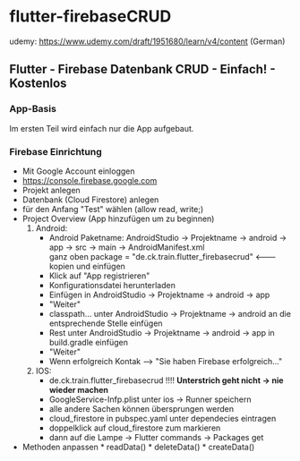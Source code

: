 # flutter-firebaseCRUD

udemy: https://www.udemy.com/draft/1951680/learn/v4/content (German)

## Flutter - Firebase Datenbank CRUD - Einfach! - Kostenlos

### App-Basis
Im ersten Teil wird einfach nur die App aufgebaut.

### Firebase Einrichtung
* Mit Google Account einloggen
* https://console.firebase.google.com
* Projekt anlegen
* Datenbank (Cloud Firestore) anlegen
* für den Anfang "Test" wählen (allow read, write;)
* Project Overview (App hinzufügen um zu beginnen)
    1. Android:
        * Android Paketname: AndroidStudio -> Projektname -> android -> app -> src -> main -> AndroidManifest.xml<br>
            ganz oben package = "de.ck.train.flutter_firebasecrud" <--- kopien und einfügen
        * Klick auf "App registrieren"
        * Konfigurationsdatei herunterladen
        * Einfügen in  AndroidStudio -> Projektname -> android -> app
        * "Weiter"
        * classpath... unter AndroidStudio -> Projektname -> android an die entsprechende Stelle einfügen
        * Rest unter AndroidStudio -> Projektname -> android -> app in build.gradle einfügen
        * "Weiter"
        * Wenn erfolgreich Kontak --> "Sie haben Firebase erfolgreich..."
    2. IOS:
        * de.ck.train.flutter_firebasecrud !!!! **Unterstrich geht nicht -> nie wieder machen**
        * GoogleService-Infp.plist unter ios -> Runner speichern
        * alle andere Sachen können übersprungen werden
        * cloud_firestore in pubspec.yaml unter dependecies eintragen 
        * doppelklick auf cloud_firestore zum markieren
        * dann auf die Lampe -> Flutter commands -> Packages get
 * Methoden anpassen
        * readData()
        * deleteData()
        * createData()
        
